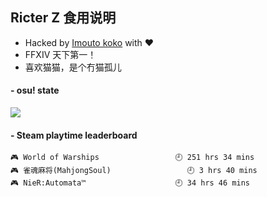 ## Ricter Z 食用说明
- Hacked by [Imouto koko](https://osu.ppy.sh/users/7679162) with ❤️
- FFXIV 天下第一！
- 喜欢猫猫，是个冇猫孤儿

#### - osu! state
![](http://97.64.19.89:8080/api/v1/stat/4448675?2)

<!-- steam-box start -->
#### - Steam playtime leaderboard
```text
🎮 World of Warships                 🕘 251 hrs 34 mins
🎮 雀魂麻将(MahjongSoul)                 🕘 3 hrs 40 mins
🎮 NieR:Automata™                    🕘 34 hrs 46 mins
```
<!-- Powered by https://github.com/YouEclipse/steam-box . -->
<!-- steam-box end -->
